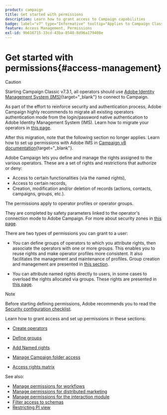 ```yaml
---
product: campaign
title: Get started with permissions
description: Learn how to grant access to Campaign capabilities
badge: label="v7" type="Informative" tooltip="Applies to Campaign Classic v7 only"
feature: Access Management, Permissions
exl-id: 9b616715-33cd-43ba-8548-8d96a179408e
---
```

# Get started with permissions{#access-management}


>[!CAUTION]
>
>Starting Campaign Classic v7.3.1, all operators should use [Adobe Identity Management System (IMS)](https://helpx.adobe.com/enterprise/using/identity.html){target="_blank"} to connect to Campaign. 
>
>As part of the effort to reinforce security and authentication process, Adobe Campaign highly recommends to migrate all existing operators authentication mode from the login/password native authentication to Adobe Identity Management System (IMS). Learn how to migrate your operators in [this page](../../technotes/using/migrate-users-to-ims.md).
> 
>After this migration, note that the following section no longer applies.  Learn how to set up permissions with Adobe IMS in [Campaign v8 documentation](https://experienceleague.adobe.com/docs/campaign/campaign-v8/admin/permissions/gs-permissions.html){target="_blank"}. 


Adobe Campaign lets you define and manage the rights assigned to the various operators. These are a set of rights and restrictions that authorize or deny:

* Access to certain functionalities (via the named rights),
* Access to certain records,
* Creation, modification and/or deletion of records (actions, contacts, campaigns, groups, etc.).

The permissions apply to operator profiles or operator groups.

They are completed by safety parameters linked to the operator's connection mode to Adobe Campaign. For more about security zones in [this page](../../installation/using/security-zones.md).

There are two types of permissions you can grant to a user:

* You can define groups of operators to which you attribute rights, then associate the operators with one or more groups. This enables you to reuse rights and make operator profiles more consistent. It also facilitates the management and maintenance of profiles. Group creation and management are presented in [this section](access-management-groups.md).

* You can attribute named rights directly to users, in some cases to overload the rights allocated via groups. These rights are presented in [this page](access-management-named-rights.md).

>[!NOTE]
>
>Before starting defining permissions, Adobe recommends you to read the [Security configuration checklist](https://helpx.adobe.com/campaign/kb/acc-security.html).

Learn how to grant access and set up permissions in these sections:

* [Create operators](access-management-operators.md)

* [Define groups](access-management-groups.md)

* [Add Named rights](access-management-named-rights.md)

* [Manage Campaign folder access](access-management-folders.md)

* [Access rights matrix](access-management-named-rights.md#access-rights-matrix)


See also:

* [Manage permissions for workflows](../../workflow/using/managing-rights.md)
* [Manage permissions for distributed marketing](../../distributed/using/about-distributed-marketing.md#operators-and-entities)
* [Manage permissions for the interaction module](../../interaction/using/operator-profiles.md)
* [Filter access to schemas](../../configuration/using/filtering-schemas.md)
* [Restricting PI view](../../configuration/using/restricting-pii-view.md)
